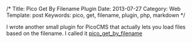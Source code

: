 /*
Title: Pico Get By Filename Plugin
Date: 2013-07-27
Category: Web
Template: post
Keywords: pico, get, filename, plugin, php, markdown
*/

I wrote another small plugin for PicoCMS that actually lets you load files based on the filename. I called it [pico_get_by_filename](https://github.com/james2doyle/pico_get_by_filename "james2doyle/pico_get_by_filename")